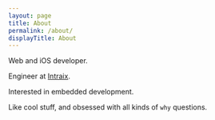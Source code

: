 ```yaml
---
layout: page
title: About
permalink: /about/
displayTitle: About 
---
```


Web and iOS developer.

Engineer at [Intraix](http://www.intraix.com/).

Interested in embedded development.

Like cool stuff, and obsessed with all kinds of `why` questions.
